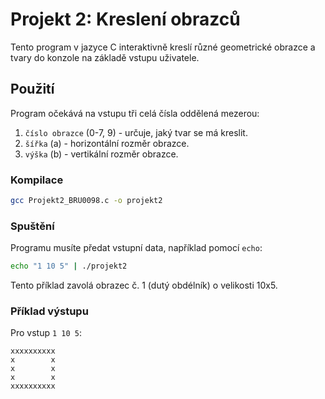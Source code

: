 # Projekt 2: Kreslení obrazců

Tento program v jazyce C interaktivně kreslí různé geometrické obrazce a tvary do konzole na základě vstupu uživatele.

## Použití

Program očekává na vstupu tři celá čísla oddělená mezerou:
1.  `číslo obrazce` (0-7, 9) - určuje, jaký tvar se má kreslit.
2.  `šířka` (a) - horizontální rozměr obrazce.
3.  `výška` (b) - vertikální rozměr obrazce.

### Kompilace
```sh
gcc Projekt2_BRU0098.c -o projekt2
```

### Spuštění
Programu musíte předat vstupní data, například pomocí `echo`:
```sh
echo "1 10 5" | ./projekt2
```
Tento příklad zavolá obrazec č. 1 (dutý obdélník) o velikosti 10x5.

### Příklad výstupu
Pro vstup `1 10 5`:
```
xxxxxxxxxx
x        x
x        x
x        x
xxxxxxxxxx
```
